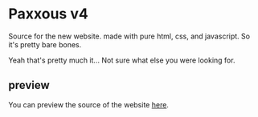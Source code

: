 # Paxxous v4

Source for the new website. made with pure html, css, and javascript. So it's pretty bare bones.

Yeah that's pretty much it... Not sure what else you were looking for.

## preview

You can preview the source of the website [here](https://htmlpreview.github.io/?https://raw.githubusercontent.com/Paxxous/pauxxs/main/index.html).
